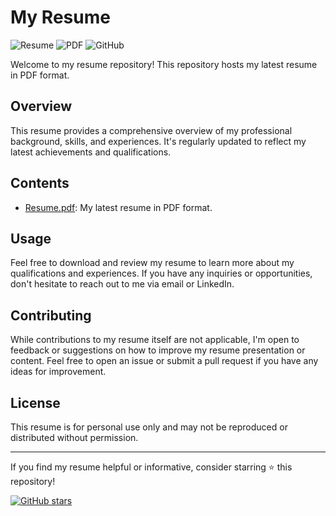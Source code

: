 # My Resume

![Resume](https://img.shields.io/badge/Resume-Personal-blue.svg)
![PDF](https://img.shields.io/badge/Format-PDF-green.svg)
![GitHub](https://img.shields.io/badge/Made%20with-GitHub-lightgrey.svg)

Welcome to my resume repository! This repository hosts my latest resume in PDF format.

## Overview

This resume provides a comprehensive overview of my professional background, skills, and experiences. It's regularly updated to reflect my latest achievements and qualifications.

## Contents

- [Resume.pdf](Resume_AIDE.pdf): My latest resume in PDF format.

## Usage

Feel free to download and review my resume to learn more about my qualifications and experiences. If you have any inquiries or opportunities, don't hesitate to reach out to me via email or LinkedIn.

## Contributing

While contributions to my resume itself are not applicable, I'm open to feedback or suggestions on how to improve my resume presentation or content. Feel free to open an issue or submit a pull request if you have any ideas for improvement.

## License

This resume is for personal use only and may not be reproduced or distributed without permission.

---

If you find my resume helpful or informative, consider starring ⭐ this repository!

[![GitHub stars](https://img.shields.io/github/stars/AviralTripathim22ma012/Resume.svg?style=social&label=Star)](https://github.com/AviralTripathim22ma012/Resume/)
